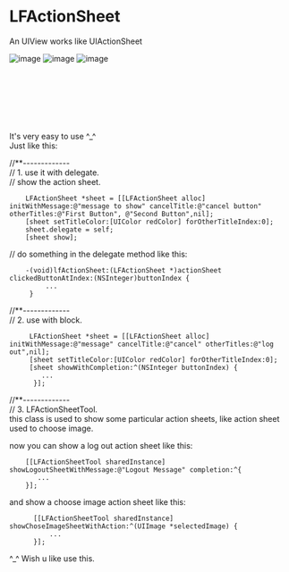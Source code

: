 # LFActionSheet
An UIView works like UIActionSheet<br />


 ![image](https://github.com/archerLj/LFActionSheet/raw/master/效果图/logoutSheet.png)
 ![image](https://github.com/archerLj/LFActionSheet/raw/master/效果图/chooseImageSheet.png)
 ![image](https://github.com/archerLj/LFActionSheet/raw/master/效果图/normalSheet.png)

   
   <br /><br /><br />
   ----------------------------------------------------------------------------------------------------------------------
   It's very easy to use ^_^<br />
   Just like this:

   //**-------------<br/>
   // 1. use it with delegate. <br />
   // show the action sheet.
   
        
        LFActionSheet *sheet = [[LFActionSheet alloc] initWithMessage:@"message to show" cancelTitle:@"cancel button" otherTitles:@"First Button", @"Second Button",nil];
        [sheet setTitleColor:[UIColor redColor] forOtherTitleIndex:0];
        sheet.delegate = self;
        [sheet show];

   
   // do something in the delegate method like this:
        
        -(void)lfActionSheet:(LFActionSheet *)actionSheet clickedButtonAtIndex:(NSInteger)buttonIndex {
             ...
         }
   
   
   //**-------------<br/>
   // 2. use with block.
         
         LFActionSheet *sheet = [[LFActionSheet alloc] initWithMessage:@"message" cancelTitle:@"cancel" otherTitles:@"log out",nil];
         [sheet setTitleColor:[UIColor redColor] forOtherTitleIndex:0];
         [sheet showWithCompletion:^(NSInteger buttonIndex) {
            ...
          }];
   
   
   //**-------------<br/>
   // 3. LFActionSheetTool.<br/>
   this class is used to show some particular action sheets, like action sheet used to choose image.<br/>
   
   now you can show a log out action sheet like this:<br/>
        
        [[LFActionSheetTool sharedInstance] showLogoutSheetWithMessage:@"Logout Message" completion:^{
           ...
        }];
        
   
   and show a choose image action sheet like this:<br/>
          
          [[LFActionSheetTool sharedInstance] showChoseImageSheetWithAction:^(UIImage *selectedImage) {
              ... 
          }];
   
   
   
   ^_^ Wish u like use this.
